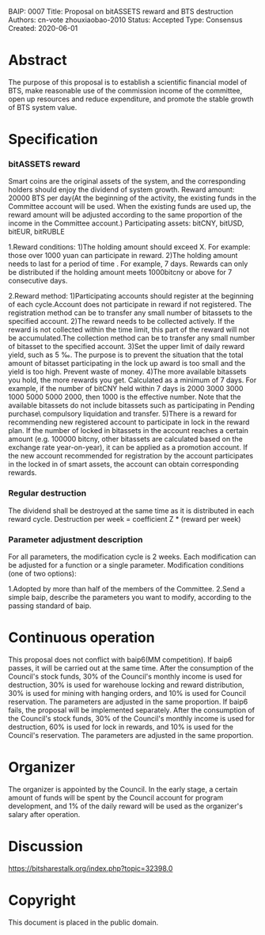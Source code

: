 BAIP: 0007
Title: Proposal on bitASSETS reward and BTS destruction
Authors: cn-vote   zhouxiaobao-2010
Status: Accepted
Type: Consensus
Created: 2020-06-01

# Abstract
The purpose of this proposal is to establish a scientific financial model of BTS, make reasonable use of the commission income of the committee, open up resources and reduce expenditure, and promote the stable growth of BTS system value.

# Specification

### bitASSETS reward

Smart coins are the original assets of the system, and the corresponding holders should enjoy the dividend of system growth.
Reward amount: 20000 BTS per day(At the beginning of the activity, the existing funds in the Committee account will be used. When the existing funds are used up, the reward amount will be adjusted according to the same proportion of the income in the Committee account.)
Participating assets: bitCNY, bitUSD, bitEUR, bitRUBLE

1.Reward conditions:
1)The holding amount should exceed X. For example: those over 1000 yuan can participate in reward.
2)The holding amount needs to last for a period of time . For example, 7 days. Rewards can only be distributed if the holding amount meets 1000bitcny or above for 7 consecutive days.

2.Reward method:
1)Participating accounts should register at the beginning of each cycle.Account does not participate in reward if not registered. The registration method can be to transfer any small number of bitassets to the specified account.
2)The reward needs to be collected actively. If the reward is not collected within the time limit, this part of the reward will not be accumulated.The collection method can be to transfer any small number of bitasset to the specified account.
3)Set the upper limit of daily reward yield, such as 5 ‰. The purpose is to prevent the situation that the total amount of bitasset participating in the lock up award is too small and the yield is too high. Prevent waste of money.
4)The more available bitassets you hold, the more rewards you get. Calculated as a minimum of 7 days. For example, if the number of bitCNY held within 7 days is 2000 3000 3000 1000 5000 5000 2000, then 1000 is the effective number. Note that the available bitassets do not include bitassets such as participating in Pending purchase\ compulsory liquidation and transfer.
5)There is a reward for recommending new registered account to participate in lock in the reward plan. If the number of locked in bitassets in the account reaches a certain amount (e.g. 100000 bitcny, other bitassets are calculated based on the exchange rate year-on-year), it can be applied as a promotion account. If the new account recommended for registration by the account participates in the locked in of smart assets, the account can obtain corresponding rewards.

### Regular destruction

The dividend shall be destroyed at the same time as it is distributed in each reward cycle.
Destruction per week = coefficient Z * (reward per week)

### Parameter adjustment description

For all parameters, the modification cycle is 2 weeks. Each modification can be adjusted for a function or a single parameter.
Modification conditions (one of two options):

1.Adopted by more than half of the members of the Committee.
2.Send a simple baip, describe the parameters you want to modify, according to the passing standard of baip.

# Continuous operation

This proposal does not conflict with baip6(MM competition).
      If baip6 passes, it will be carried out at the same time. After the consumption of the Council's stock funds, 30% of the Council's monthly income is used for destruction, 30% is used for warehouse locking and reward distribution, 30% is used for mining with hanging orders, and 10% is used for Council reservation. The parameters are adjusted in the same proportion.
      If baip6 fails, the proposal will be implemented separately. After the consumption of the Council's stock funds, 30% of the Council's monthly income is used for destruction, 60% is used for lock in rewards, and 10% is used for the Council's reservation. The parameters are adjusted in the same proportion.

# Organizer

The organizer is appointed by the Council. In the early stage, a certain amount of funds will be spent by the Council account for program development, and 1% of the daily reward will be used as the organizer's salary after operation.

# Discussion  
https://bitsharestalk.org/index.php?topic=32398.0

# Copyright
This document is placed in the public domain.

